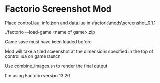 # Factorio Screenshot Mod

Place control.lau, info.json and data.lua in \factorio\mods\screenshot_0.1.1

./factorio --load-game \<name of game\>.zip

Game save must have been loaded before

Mod will take a tiled screenshot at the dimensions specified in the top of control.lua on game launch

Use combine_images.sh to render the final output

I'm using Factorio version 13.20

